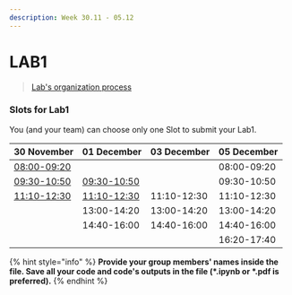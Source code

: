```yaml
---
description: Week 30.11 - 05.12
---
```


# LAB1

> [Lab's organization process](../course-overview/grading/lab.md)

### Slots for Lab1

You \(and your team\) can choose only one Slot to submit your Lab1.

| 30 November | 01 December | 03 December | 05 December |
| :--- | :--- | :--- | :--- |
| [08:00-09:20]() |  |  | 08:00-09:20 |
| [09:30-10:50]() | [09:30-10:50]() |  | 09:30-10:50 |
| [11:10-12:30]() | [11:10-12:30]() | 11:10-12:30 | 11:10-12:30 |
|  | 13:00-14:20 | 13:00-14:20 | 13:00-14:20 |
|  | 14:40-16:00 | 14:40-16:00 | 14:40-16:00 |
|  |  |  | 16:20-17:40 |

{% hint style="info" %}
**Provide your group members' names inside the file. Save all your code and code's outputs in the file \(\*.ipynb or \*.pdf is preferred\).**
{% endhint %}


